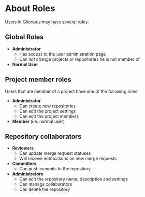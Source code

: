# About Roles
Users in Gitorious may have several roles:

## Global Roles
* **Administrator**
  * Has access to the user administration page
  * Can _not_ change projects or repositories he is not member of
* **Normal User**

## Project member roles
Users that are member of a project have one of the following roles:

* **Administrator**
  * Can create new repositories
  * Can edit the project settings
  * Can edit the project members
* **Member** (i.e. normal user)

## Repository collaborators
* **Reviewers**
  * Can update merge request statuses
  * Will receive notifications on new merge requests
* **Committers**
  * Can push commits to the repository
* **Administrators**
  * Can edit the repository name, description and settings
  * Can manage collaborators
  * Can delete the repository
